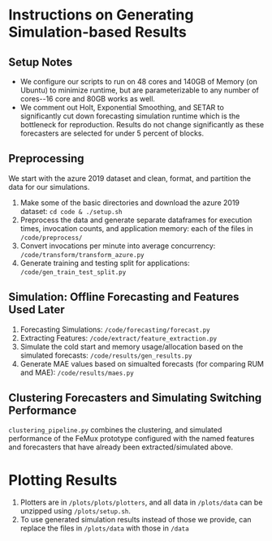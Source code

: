 # Instructions on Generating Simulation-based Results
## Setup Notes
- We configure our scripts to run on 48 cores and 140GB of Memory (on Ubuntu) to minimize runtime, but are parameterizable to any number of cores--16 core and 80GB works as well.
- We comment out Holt, Exponential Smoothing, and SETAR to significantly cut down forecasting simulation runtime which is the bottleneck for reproduction. Results do not change significantly as these forecasters are selected for under 5 percent of blocks.


## Preprocessing
We start with the azure 2019 dataset and clean, format, and partition the data for our simulations. 

1. Make some of the basic directories and download the azure 2019 dataset: `cd code & ./setup.sh` 
2. Preprocess the data and generate separate dataframes for
execution times, invocation counts, and application memory: each of the files in `/code/preprocess/`
3. Convert invocations per minute into average concurrency: `/code/transform/transform_azure.py`
4. Generate training and testing split for applications: `/code/gen_train_test_split.py`

## Simulation: Offline Forecasting and Features Used Later
1. Forecasting Simulations: `/code/forecasting/forecast.py`
2. Extracting Features: `/code/extract/feature_extraction.py`
3. Simulate the cold start and memory usage/allocation based on the simulated forecasts: `/code/results/gen_results.py`
4. Generate MAE values based on simualted forecasts (for comparing RUM and MAE): `/code/results/maes.py`

## Clustering Forecasters and Simulating Switching Performance
`clustering_pipeline.py` combines the clustering, and simulated performance of the FeMux prototype 
configured with the named features and forecasters that have already been extracted/simulated above.

# Plotting Results
1. Plotters are in `/plots/plots/plotters`, and all data in `/plots/data` can be unzipped using `/plots/setup.sh`.
2. To use generated simulation results instead of those we provide, can replace the files in `/plots/data` with those in `/data`
